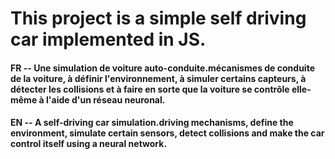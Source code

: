 # This project is a simple self driving car implemented in JS.

#### FR -- Une simulation de voiture auto-conduite.mécanismes de conduite de la voiture, à définir l'environnement, à simuler certains capteurs, à détecter les collisions et à faire en sorte que la voiture se contrôle elle-même à l'aide d'un réseau neuronal.

#### EN -- A self-driving car simulation.driving mechanisms, define the environment, simulate certain sensors, detect collisions and make the car control itself using a neural network.